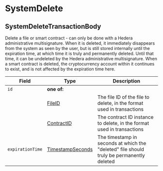 # SystemDelete

## SystemDeleteTransactionBody

Delete a file or smart contract - can only be done with a Hedera administrative multisignature. When it is deleted, it immediately disappears from the system as seen by the user, but is still stored internally until the expiration time, at which time it is truly and permanently deleted. Until that time, it can be undeleted by the Hedera administrative multisignature. When a smart contract is deleted, the cryptocurrency account within it continues to exist, and is not affected by the expiration time here.

| Field            | Type                                                                                                                                                | Description                                                                              |
| ---------------- | --------------------------------------------------------------------------------------------------------------------------------------------------- | ---------------------------------------------------------------------------------------- |
| `id`             | **one of:**                                                                                                                                         |                                                                                          |
|                  | [FileID](https://github.com/theekrystallee/hedera-style-guide/blob/sdk-v1/deprecated/hedera-api/miscellaneous/broken-reference/README.md)           | The file ID of the file to delete, in the format used in transactions                    |
|                  | [ContractID](https://github.com/theekrystallee/hedera-style-guide/blob/sdk-v1/deprecated/hedera-api/miscellaneous/broken-reference/README.md)       | The contract ID instance to delete, in the format used in transactions                   |
| `expirationTime` | [TimestampSeconds](https://github.com/theekrystallee/hedera-style-guide/blob/sdk-v1/deprecated/hedera-api/miscellaneous/broken-reference/README.md) | The timestamp in seconds at which the "deleted" file should truly be permanently deleted |
